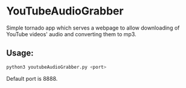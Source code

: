 # YouTubeAudioGrabber

Simple tornado app which serves a webpage to allow downloading of YouTube
videos' audio and converting them to mp3.

## Usage:

```bash
python3 youtubeAudioGrabber.py <port>
```

Default port is 8888.
